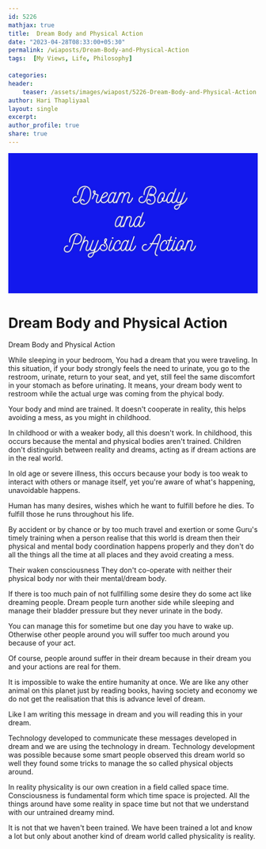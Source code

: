 ```yaml
---    
id: 5226    
mathjax: true    
title:  Dream Body and Physical Action      
date: "2023-04-28T08:33:00+05:30"    
permalink: /wiaposts/Dream-Body-and-Physical-Action   
tags:  [My Views, Life, Philosophy]     
    
categories:    
header:    
    teaser: /assets/images/wiapost/5226-Dream-Body-and-Physical-Action.jpg    
author: Hari Thapliyaal    
layout: single    
excerpt:    
author_profile: true    
share: true    
---    
```

    
![Dream Body and Physical Action](/assets/images/wiapost/5226-Dream-Body-and-Physical-Action.jpg)    

# Dream Body and Physical Action 

Dream Body and Physical Action 

While sleeping in your bedroom,
You had a dream that you were traveling.
In this situation, if your body strongly feels the need to urinate, 
you go to the restroom, urinate, return to your seat,
and yet, still feel the same discomfort in your stomach as before urinating.
It means, your dream body went to restroom
while the actual urge was coming from the phyical body.

Your body and mind are trained.
It doesn't cooperate in reality, 
this helps avoiding a mess, as you might in childhood.

In childhood or with a weaker body, all this doesn't work.
In childhood, this occurs because 
the mental and physical bodies aren't trained.
Children don't distinguish between reality and dreams,
acting as if dream actions are in the real world.

In old age or severe illness, this occurs
because your body is too weak 
to interact with others or manage itself,
yet you're aware of what's happening, unavoidable happens.

Human has many desires, 
wishes which he want to fulfill before he dies. 
To fulfill those he runs throughout his life. 

By accident or by chance or by too much travel and exertion 
or some Guru's timely training when a person realise 
that this world is dream 
then their physical and mental body coordination happens properly 
and they don't do all the things all the time at all places 
and they avoid creating a mess. 

Their waken consciousness 
They don't co-operate with neither their physical body 
nor with their mental/dream body. 

If there is too much pain of not fullfilling some desire 
they do some act like dreaming people.
Dream people turn another side 
while sleeping and manage their bladder pressure 
but they never urinate in the body. 

You can manage this for sometime 
but one day you have to wake up. 
Otherwise other people around you will suffer too much around you because of your act. 

Of course, people around suffer in their dream 
because in their dream you and your actions are real for them.

It is impossible to wake the entire humanity at once. 
We are like any other animal on this planet 
just by reading books, having society and economy 
we do not get the realisation 
that this is advance level of dream.

Like I am writing this message in dream 
and you will reading this in your dream. 

Technology developed to communicate these messages developed in dream and 
we are using the technology in dream. 
Technology development was possible because 
some smart people observed this dream world so well 
they found some tricks to manage the so called physical objects around.

In reality physicality is our own creation in a field called space time. 
Consciousness is fundamental form which time space is projected. 
All the things around have some reality in space time 
but not that we understand with our untrained dreamy mind. 

It is not that we haven't been trained. 
We have been trained a lot and know a lot but 
only about another kind of dream world called physicality is reality.
